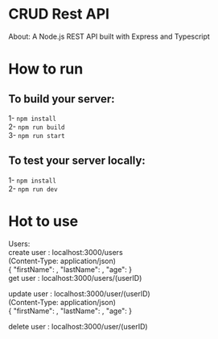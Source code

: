 # CRUD Rest API 
 About: 
 A Node.js REST API built with Express and Typescript

# How to run
## To build your server:
1- `npm install`<br />
2- `npm run build`<br />
3- `npm run start`
## To test your server locally:
1- `npm install`<br />
2- `npm run dev`

# Hot to use

Users:<br />
create user : localhost:3000/users<br />
(Content-Type: application/json)<br />
{
  "firstName": ,
  "lastName":  ,
  "age":
}<br />
get user : localhost:3000/users/(userID)<br />

update user : localhost:3000/user/(userID)<br />
(Content-Type: application/json)<br />
{ 
  "firstName": ,
  "lastName":  ,
  "age":
}<br />

delete user : localhost:3000/user/(userID)<br />

